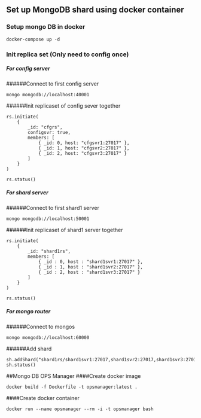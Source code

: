 ## Set up MongoDB shard using docker container

### Setup mongo DB in docker
```$xslt
docker-compose up -d
```

### Init replica set  (Only need to config once)
##### For config server
######Connect to first config server
```
mongo mongodb://localhost:40001
```
######Init replicaset of config sever together
```$xslt
rs.initiate(
    {
        _id: "cfgrs",
        configsvr: true,
        members: [
            { _id: 0, host: "cfgsvr1:27017" },
            { _id: 1, host: "cfgsvr2:27017" },
            { _id: 2, host: "cfgsvr3:27017" }
        ]
    }
)

rs.status()
```

##### For shard server
######Connect to first shard1 server
```
mongo mongodb://localhost:50001
```
######Init replicaset of shard1 server together
```$xslt
rs.initiate(
    {
        _id: "shard1rs",
        members: [
            { _id : 0, host : "shard1svr1:27017" },
            { _id : 1, host : "shard1svr2:27017" },
            { _id : 2, host : "shard1svr3:27017" }
        ]
    }
)

rs.status()
```

##### For mongo router
######Connect to mongos
```
mongo mongodb://localhost:60000
```

######Add shard
```
sh.addShard("shard1rs/shard1svr1:27017,shard1svr2:27017,shard1svr3:27017")
sh.status()
```

##Mongo DB OPS Manager
####Create docker image
```
docker build -f Dockerfile -t opsmanager:latest .
```
####Create docker container
```
docker run --name opsmanager --rm -i -t opsmanager bash
```